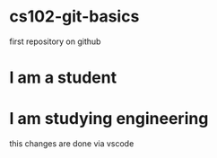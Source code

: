# cs102-git-basics
first repository on github
# I am a student
# I am studying engineering
this changes are done via vscode
